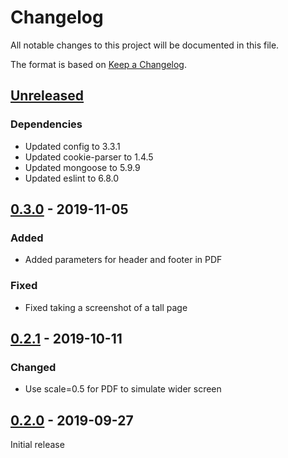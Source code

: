 # Changelog

All notable changes to this project will be documented in this file.

The format is based on [Keep a Changelog](https://keepachangelog.com/en/1.0.0/).

## [Unreleased]

### Dependencies

- Updated config to 3.3.1
- Updated cookie-parser to 1.4.5
- Updated mongoose to 5.9.9
- Updated eslint to 6.8.0

## [0.3.0] - 2019-11-05

### Added

- Added parameters for header and footer in PDF

### Fixed

- Fixed taking a screenshot of a tall page

## [0.2.1] - 2019-10-11

### Changed

- Use scale=0.5 for PDF to simulate wider screen

## [0.2.0] - 2019-09-27

Initial release

[Unreleased]: https://github.com/biblibre/pikitia/compare/v0.3.0...master
[0.3.0]: https://github.com/biblibre/pikitia/compare/v0.2.1...v0.3.0
[0.2.1]: https://github.com/biblibre/pikitia/compare/v0.2.0...v0.2.1
[0.2.0]: https://github.com/biblibre/pikitia/releases/tag/v0.2.0
